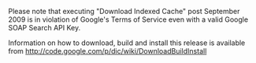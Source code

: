 Please note that executing "Download Indexed Cache" post September 2009
is in violation of Google's Terms of Service even with a valid Google
SOAP Search API Key.

Information on how to download, build and install this release is
available from <http://code.google.com/p/dic/wiki/DownloadBuildInstall>